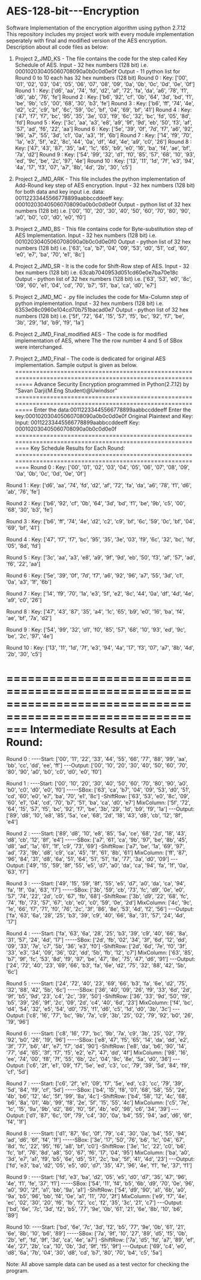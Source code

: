 # AES-128-bit---Encryption
Software Implementation of the encryption algorithm using python 2.7.12
This repository includes my project work with every module implementation seperately with final and modified version of the AES encryption.
Description about all code files as below:
1. Project 2_JMD_KS - The file contains the code for the step called Key Schedule of AES.
                      Input - 32 hex numbers (128 bit) i.e. 000102030405060708090a0b0c0d0e0f
                      Output - 11 python list for Round 0 to 10 each has 32 hex numbers (128 bit)
                               Round 0 :
                               Key: ['00', '01', '02', '03', '04', '05', '06', '07', '08', '09', '0a', '0b', '0c', '0d', '0e', '0f']
                               Round 1 :
                               Key: ['d6', 'aa', '74', 'fd', 'd2', 'af', '72', 'fa', 'da', 'a6', '78', 'f1', 'd6', 'ab', '76', 'fe']
                               Round 2 :
                               Key: ['b6', '92', 'cf', '0b', '64', '3d', 'bd', 'f1', 'be', '9b', 'c5', '00', '68', '30', 'b3', 'fe']
                               Round 3 :
                               Key: ['b6', 'ff', '74', '4e', 'd2', 'c2', 'c9', 'bf', '6c', '59', '0c', 'bf', '04', '69', 'bf', '41']
                               Round 4 :
                               Key: ['47', 'f7', 'f7', 'bc', '95', '35', '3e', '03', 'f9', '6c', '32', 'bc', 'fd', '05', '8d', 'fd']
                               Round 5 :
                               Key: ['3c', 'aa', 'a3', 'e8', 'a9', '9f', '9d', 'eb', '50', 'f3', 'af', '57', 'ad', 'f6', '22', 'aa'] 
                               Round 6 :
                               Key: ['5e', '39', '0f', '7d', 'f7', 'a6', '92', '96', 'a7', '55', '3d', 'c1', '0a', 'a3', '1f', '6b'] 
                               Round 7 :
                               Key: ['14', 'f9', '70', '1a', 'e3', '5f', 'e2', '8c', '44', '0a', 'df', '4d', '4e', 'a9', 'c0', '26'] 
                               Round 8 :
                               Key: ['47', '43', '87', '35', 'a4', '1c', '65', 'b9', 'e0', '16', 'ba', 'f4', 'ae', 'bf', '7a', 'd2'] 
                               Round 9 :
                               Key: ['54', '99', '32', 'd1', 'f0', '85', '57', '68', '10', '93', 'ed', '9c', 'be', '2c', '97', '4e'] 
                               Round 10 :
                               Key: ['13', '11', '1d', '7f', 'e3', '94', '4a', '17', 'f3', '07', 'a7', '8b', '4d', '2b', '30', 'c5']

2. Project 2_JMD_ARK - This file includes the python implementation of Add-Round key step of AES encryption.
                       Input - 32 hex numbers (128 bit) for both data and key input
                               i.e. data: 00112233445566778899aabbccddeeff
                                     key: 000102030405060708090a0b0c0d0e0f
                       Output - python list of 32 hex numbers (128 bit) 
                                i.e. ['00', '10', '20', '30', '40', '50', '60', '70', '80', '90', 'a0', 'b0', 'c0', 'd0', 'e0', 'f0']

3. Project 2_JMD_BS - This file contains code for Byte-substitution step of AES Implementation.
                      Input - 32 hex numbers (128 bit) i.e. 00102030405060708090a0b0c0d0e0f0
                      Output - python list of 32 hex numbers (128 bit)
                               i.e.  ['63', 'ca', 'b7', '04', '09', '53', 'd0', '51', 'cd', '60', 'e0', 'e7', 'ba', '70', 'e1', '8c']

4. Project 2_JMD_SR - It is the code for Shift-Row step of AES.
                      Input - 32 hex numbers (128 bit) i.e. 63cab7040953d051cd60e0e7ba70e18c
                      Output - python list of 32 hex numbers (128 bit) 
                               i.e. ['63', '53', 'e0', '8c', '09', '60', 'e1', '04', 'cd', '70', 'b7', '51', 'ba', 'ca', 'd0', 'e7']

5. Project 2_JMD_MC - .py file includes the code for Mix-Column step of python implementation.
                      Input - 32 hex numbers (128 bit) i.e. 6353e08c0960e104cd70b751bacad0e7
                      Output - python list of 32 hex numbers (128 bit)
                               i.e. ['5f', '72', '64', '15', '57', 'f5', 'bc', '92', 'f7', 'be', '3b', '29', '1d', 'b9', 'f9', '1a']
6. Project 2_JMD_Final_modified AES - The code is for modified implementation of AES, where The the row number 4 and 5 of SBox were interchanged.

7. Project 2_JMD_Final - The code is dedicated for original AES implementation. Sample output is given as below.
===========================================================================================================
Advance Security Encryption programmed in Python(2.7.12) by "Savan Darji(M.Eng Student)@Uwindsor"
===========================================================================================================
Enter the data:00112233445566778899aabbccddeeff
Enter the key:000102030405060708090a0b0c0d0e0f
Original Plaintext and Key:
Input: 00112233445566778899aabbccddeeff
Key:   000102030405060708090a0b0c0d0e0f
==========================================================================================================
Key Schedule Results for Each Round:
==========================================================================================================
Round 0 :
     Key: ['00', '01', '02', '03', '04', '05', '06', '07', '08', '09', '0a', '0b', '0c', '0d', '0e', '0f'] 

Round 1 :
     Key: ['d6', 'aa', '74', 'fd', 'd2', 'af', '72', 'fa', 'da', 'a6', '78', 'f1', 'd6', 'ab', '76', 'fe'] 

Round 2 :
     Key: ['b6', '92', 'cf', '0b', '64', '3d', 'bd', 'f1', 'be', '9b', 'c5', '00', '68', '30', 'b3', 'fe'] 

Round 3 :
     Key: ['b6', 'ff', '74', '4e', 'd2', 'c2', 'c9', 'bf', '6c', '59', '0c', 'bf', '04', '69', 'bf', '41'] 

Round 4 :
     Key: ['47', 'f7', 'f7', 'bc', '95', '35', '3e', '03', 'f9', '6c', '32', 'bc', 'fd', '05', '8d', 'fd'] 

Round 5 :
     Key: ['3c', 'aa', 'a3', 'e8', 'a9', '9f', '9d', 'eb', '50', 'f3', 'af', '57', 'ad', 'f6', '22', 'aa'] 

Round 6 :
     Key: ['5e', '39', '0f', '7d', 'f7', 'a6', '92', '96', 'a7', '55', '3d', 'c1', '0a', 'a3', '1f', '6b'] 

Round 7 :
     Key: ['14', 'f9', '70', '1a', 'e3', '5f', 'e2', '8c', '44', '0a', 'df', '4d', '4e', 'a9', 'c0', '26'] 

Round 8 :
     Key: ['47', '43', '87', '35', 'a4', '1c', '65', 'b9', 'e0', '16', 'ba', 'f4', 'ae', 'bf', '7a', 'd2'] 

Round 9 :
     Key: ['54', '99', '32', 'd1', 'f0', '85', '57', '68', '10', '93', 'ed', '9c', 'be', '2c', '97', '4e'] 

Round 10 :
     Key: ['13', '11', '1d', '7f', 'e3', '94', '4a', '17', 'f3', '07', 'a7', '8b', '4d', '2b', '30', 'c5'] 

===========================================================================================================
Intermediate Results at Each Round:
===========================================================================================================
Round 0 : 
----Start: ['00', '11', '22', '33', '44', '55', '66', '77', '88', '99', 'aa', 'bb', 'cc', 'dd', 'ee', 'ff']
---Output: ['00', '10', '20', '30', '40', '50', '60', '70', '80', '90', 'a0', 'b0', 'c0', 'd0', 'e0', 'f0'] 

Round 1 :
----Start: ['00', '10', '20', '30', '40', '50', '60', '70', '80', '90', 'a0', 'b0', 'c0', 'd0', 'e0', 'f0']
-----SBox: ['63', 'ca', 'b7', '04', '09', '53', 'd0', '51', 'cd', '60', 'e0', 'e7', 'ba', '70', 'e1', '8c']
-ShiftRow: ['63', '53', 'e0', '8c', '09', '60', 'e1', '04', 'cd', '70', 'b7', '51', 'ba', 'ca', 'd0', 'e7']
MixColumn: ['5f', '72', '64', '15', '57', 'f5', 'bc', '92', 'f7', 'be', '3b', '29', '1d', 'b9', 'f9', '1a']
---Output: ['89', 'd8', '10', 'e8', '85', '5a', 'ce', '68', '2d', '18', '43', 'd8', 'cb', '12', '8f', 'e4'] 

Round 2 :
----Start: ['89', 'd8', '10', 'e8', '85', '5a', 'ce', '68', '2d', '18', '43', 'd8', 'cb', '12', '8f', 'e4']
-----SBox: ['a7', '61', 'ca', '9b', '97', 'be', '8b', '45', 'd8', 'ad', '1a', '61', '1f', 'c9', '73', '69']
-ShiftRow: ['a7', 'be', '1a', '69', '97', 'ad', '73', '9b', 'd8', 'c9', 'ca', '45', '1f', '61', '8b', '61']
MixColumn: ['ff', '87', '96', '84', '31', 'd8', '6a', '51', '64', '51', '51', 'fa', '77', '3a', 'd0', '09']
---Output: ['49', '15', '59', '8f', '55', 'e5', 'd7', 'a0', 'da', 'ca', '94', 'fa', '1f', '0a', '63', 'f7'] 

Round 3 :
----Start: ['49', '15', '59', '8f', '55', 'e5', 'd7', 'a0', 'da', 'ca', '94', 'fa', '1f', '0a', '63', 'f7']
-----SBox: ['3b', '59', 'cb', '73', 'fc', 'd9', '0e', 'e0', '57', '74', '22', '2d', 'c0', '67', 'fb', '68']
-ShiftRow: ['3b', 'd9', '22', '68', 'fc', '74', 'fb', '73', '57', '67', 'cb', 'e0', 'c0', '59', '0e', '2d']
MixColumn: ['4c', '9c', '1e', '66', 'f7', '71', 'f0', '76', '2c', '3f', '86', '8e', '53', '4d', 'f2', '56']
---Output: ['fa', '63', '6a', '28', '25', 'b3', '39', 'c9', '40', '66', '8a', '31', '57', '24', '4d', '17'] 

Round 4 :
----Start: ['fa', '63', '6a', '28', '25', 'b3', '39', 'c9', '40', '66', '8a', '31', '57', '24', '4d', '17']
-----SBox: ['2d', 'fb', '02', '34', '3f', '6d', '12', 'dd', '09', '33', '7e', 'c7', '5b', '36', 'e3', 'f0']
-ShiftRow: ['2d', '6d', '7e', 'f0', '3f', '33', 'e3', '34', '09', '36', '02', 'dd', '5b', 'fb', '12', 'c7']
MixColumn: ['63', '85', 'b7', '9f', 'fc', '53', '8d', 'f9', '97', 'be', '47', '8e', '75', '47', 'd6', '91']
---Output: ['24', '72', '40', '23', '69', '66', 'b3', 'fa', '6e', 'd2', '75', '32', '88', '42', '5b', '6c'] 

Round 5 :
----Start: ['24', '72', '40', '23', '69', '66', 'b3', 'fa', '6e', 'd2', '75', '32', '88', '42', '5b', '6c']
-----SBox: ['36', '40', '09', '26', 'f9', '33', '6d', '2d', '9f', 'b5', '9d', '23', 'c4', '2c', '39', '50']
-ShiftRow: ['36', '33', '9d', '50', 'f9', 'b5', '39', '26', '9f', '2c', '09', '2d', 'c4', '40', '6d', '23']
MixColumn: ['f4', 'bc', 'd4', '54', '32', 'e5', '54', 'd0', '75', 'f1', 'd6', 'c5', '1d', 'd0', '3b', '3c']
---Output: ['c8', '16', '77', 'bc', '9b', '7a', 'c9', '3b', '25', '02', '79', '92', 'b0', '26', '19', '96'] 

Round 6 :
----Start: ['c8', '16', '77', 'bc', '9b', '7a', 'c9', '3b', '25', '02', '79', '92', 'b0', '26', '19', '96']
-----SBox: ['e8', '47', 'f5', '65', '14', 'da', 'dd', 'e2', '3f', '77', 'b6', '4f', 'e7', 'f7', 'd4', '90']
-ShiftRow: ['e8', 'da', 'b6', '90', '14', '77', 'd4', '65', '3f', 'f7', 'f5', 'e2', 'e7', '47', 'dd', '4f']
MixColumn: ['98', '16', 'ee', '74', '00', 'f8', '7f', '55', '6b', '2c', '04', '9c', '8e', '5a', 'd0', '36']
---Output: ['c6', '2f', 'e1', '09', 'f7', '5e', 'ed', 'c3', 'cc', '79', '39', '5d', '84', 'f9', 'cf', '5d'] 

Round 7 :
----Start: ['c6', '2f', 'e1', '09', 'f7', '5e', 'ed', 'c3', 'cc', '79', '39', '5d', '84', 'f9', 'cf', '5d']
-----SBox: ['b4', '15', 'f8', '01', '68', '58', '55', '2e', '4b', 'b6', '12', '4c', '5f', '99', '8a', '4c']
-ShiftRow: ['b4', '58', '12', '4c', '68', 'b6', '8a', '01', '4b', '99', 'f8', '2e', '5f', '15', '55', '4c']
MixColumn: ['c5', '7e', '1c', '15', '9a', '9b', 'd2', '86', 'f0', '5f', '4b', 'e0', '98', 'c6', '34', '39']
---Output: ['d1', '87', '6c', '0f', '79', 'c4', '30', '0a', 'b4', '55', '94', 'ad', 'd6', '6f', 'f4', '1f'] 

Round 8 :
----Start: ['d1', '87', '6c', '0f', '79', 'c4', '30', '0a', 'b4', '55', '94', 'ad', 'd6', '6f', 'f4', '1f']
-----SBox: ['3e', '17', '50', '76', 'b6', '1c', '04', '67', '8d', 'fc', '22', '95', 'f6', 'a8', 'bf', 'c0']
-ShiftRow: ['3e', '1c', '22', 'c0', 'b6', 'fc', 'bf', '76', '8d', 'a8', '50', '67', 'f6', '17', '04', '95']
MixColumn: ['ba', 'a0', '3d', 'e7', 'a1', 'f9', 'b5', '6e', 'd5', '51', '2c', 'ba', '5f', '41', '4d', '23']
---Output: ['fd', 'e3', 'ba', 'd2', '05', 'e5', 'd0', 'd7', '35', '47', '96', '4e', 'f1', 'fe', '37', 'f1'] 

Round 9 :
----Start: ['fd', 'e3', 'ba', 'd2', '05', 'e5', 'd0', 'd7', '35', '47', '96', '4e', 'f1', 'fe', '37', 'f1']
-----SBox: ['54', '11', 'f4', 'b5', '6b', 'd9', '70', '0e', '96', 'a0', '90', '2f', 'a1', 'bb', '9a', 'a1']
-ShiftRow: ['54', 'd9', '90', 'a1', '6b', 'a0', '9a', 'b5', '96', 'bb', 'f4', '0e', 'a1', '11', '70', '2f']
MixColumn: ['e9', 'f7', '4e', 'ec', '02', '30', '20', 'f6', '1b', 'f2', 'cc', 'f2', '35', '3c', '21', 'c7']
---Output: ['bd', '6e', '7c', '3d', 'f2', 'b5', '77', '9e', '0b', '61', '21', '6e', '8b', '10', 'b6', '89'] 

Round 10:
----Start: ['bd', '6e', '7c', '3d', 'f2', 'b5', '77', '9e', '0b', '61', '21', '6e', '8b', '10', 'b6', '89']
-----SBox: ['7a', '9f', '10', '27', '89', 'd5', 'f5', '0b', '2b', 'ef', 'fd', '9f', '3d', 'ca', '4e', 'a7']
-ShiftRow: ['7a', 'd5', 'fd', 'a7', '89', 'ef', '4e', '27', '2b', 'ca', '10', '0b', '3d', '9f', 'f5', '9f']
---Output: ['69', 'c4', 'e0', 'd8', '6a', '7b', '04', '30', 'd8', 'cd', 'b7', '80', '70', 'b4', 'c5', '5a']


Note: All above sample data can be used as a test vector for checking the program.
